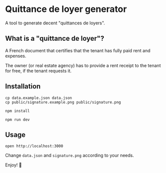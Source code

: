# Quittance de loyer generator

A tool to generate decent "quittances de loyers".

## What is a "quittance de loyer"?
A French document that certifies that the tenant has fully paid rent and expenses.

The owner (or real estate agency) has to provide a rent receipt to the tenant for free, if the tenant requests it.

## Installation
```
cp data.example.json data.json
cp public/signature.example.png public/signature.png 
```

```
npm install
```

```
npm run dev
```

## Usage
```
open http://localhost:3000
```
Change `data.json` and `signature.png` according to your needs.

Enjoy! 🎉